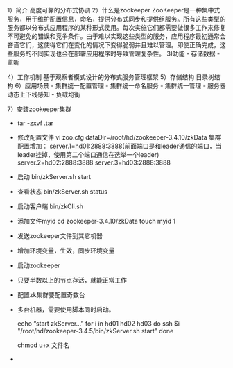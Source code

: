 1）简介
高度可靠的分布式协调
2）什么是zookeeper
ZooKeeper是一种集中式服务，用于维护配置信息，命名，提供分布式同步和提供组服务。所有这些类型的服务都以分布式应用程序的某种形式使用。每次实施它们都需要做很多工作来修复不可避免的错误和竞争条件。由于难以实现这些类型的服务，应用程序最初通常会吝啬它们，这使得它们在变化的情况下变得脆弱并且难以管理。即使正确完成，这些服务的不同实现也会在部署应用程序时导致管理复杂性。
3)功能
	- 存储数据
	- 监听

4）工作机制
基于观察者模式设计的分布式服务管理框架
5）存储结构
目录树结构
6）应用场景
	- 集群统一配置管理
	- 集群统一命名服务
	- 集群统一管理
	- 服务器动态上下线感知
	- 负载均衡

7）安装zookeeper集群

 - tar -zxvf .tar

  - 修改配置文件
       vi zoo.cfg
       	 	dataDir=/root/hd/zookeeper-3.4.10/zkData
       	 	集群配置增加：
       	 	server.1=hd01:2888:3888(前面端口是和leader通信的端口，当leader挂掉，使用第二个端口通信在选举一个leader)
       	 	server.2=hd02:2888:3888
       	 	server.3=hd03:2888:3888

  - 启动   bin/zkServer.sh start

  - 查看状态  bin/zkServer.sh status

  - 启动客户端  bin/zkCli.sh

  - 添加文件myid
       cd zookeeper-3.4.10/zkData
       	 	touch myid
       	 	1

  - 发送zookeeper文件到其它机器

  - 增加环境变量，生效，同步环境变量

  - 启动zookeeper

  - 只要半数以上的节点存活，就能正常工作

  - 配置zk集群要配置奇数台

- 多台机器，需要使用脚本同时启动。

    echo “start zkServer…” 
    		for i in hd01 hd02 hd03 
    		do 
    		ssh $i "/root/hd/zookeeper-3.4.5/bin/zkServer.sh start"
    		done 	

    chmod u+x  文件名

- 


